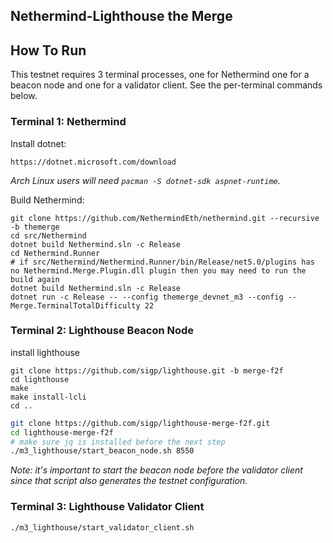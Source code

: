 ## Nethermind-Lighthouse the Merge

## How To Run

This testnet requires 3 terminal processes, one for Nethermind one for a beacon node
and one for a validator client. See the per-terminal commands below.

### Terminal 1: Nethermind

Install dotnet:
```
https://dotnet.microsoft.com/download
```
*Arch Linux users will need `pacman -S dotnet-sdk aspnet-runtime`.*

Build Nethermind:
```
git clone https://github.com/NethermindEth/nethermind.git --recursive -b themerge
cd src/Nethermind
dotnet build Nethermind.sln -c Release
cd Nethermind.Runner
# if src/Nethermind/Nethermind.Runner/bin/Release/net5.0/plugins has no Nethermind.Merge.Plugin.dll plugin then you may need to run the build again
dotnet build Nethermind.sln -c Release
dotnet run -c Release -- --config themerge_devnet_m3 --config --Merge.TerminalTotalDifficulty 22
```

### Terminal 2: Lighthouse Beacon Node

install lighthouse
```
git clone https://github.com/sigp/lighthouse.git -b merge-f2f
cd lighthouse
make
make install-lcli
cd ..
```

```bash
git clone https://github.com/sigp/lighthouse-merge-f2f.git
cd lighthouse-merge-f2f
# make sure jq is installed before the next step
./m3_lighthouse/start_beacon_node.sh 8550
```

*Note: it's important to start the beacon node before the validator client
since that script also generates the testnet configuration.*

### Terminal 3: Lighthouse Validator Client

```bash
./m3_lighthouse/start_validator_client.sh
```
